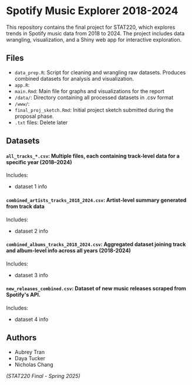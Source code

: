 # Spotify Music Explorer 2018-2024
This repository contains the final project for STAT220, which explores trends in Spotify music data from 2018 to 2024. The project includes data wrangling, visualization, and a Shiny web app for interactive exploration.

## Files
- `data_prep.R`: Script for cleaning and wrangling raw datasets. Produces combined datasets for analysis and visualization.
- `app.R`:
- `main.Rmd`: Main file for graphs and visualizations for the report
- `/data/`: Directory containing all processed datasets in .csv format
- `/www/`:
- `final_proj_sketch.Rmd`: Initial project sketch submitted during the proposal phase.
- `.txt` files: Delete later

## Datasets
#### `all_tracks_*.csv`: Multiple files, each containing track-level data for a specific year (2018–2024)
Includes:
- dataset 1 info

#### `combined_artists_tracks_2018_2024.csv`: Artist-level summary generated from track data
Includes:
- dataset 2 info

#### `combined_albums_tracks_2018_2024.csv`: Aggregated dataset joining track and album-level info across all years (2018-2024)
Includes:
- dataset 3 info

#### `new_releases_combined.csv`: Dataset of new music releases scraped from Spotify's API.
Includes:
- dataset 4 info

## Authors
- Aubrey Tran
- Daya Tucker
- Nicholas Chang
  
*(STAT220 Final - Spring 2025)*

